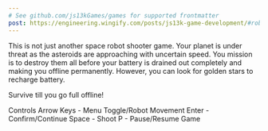 ```yaml
---
# See github.com/js13kGames/games for supported frontmatter
post: https://engineering.wingify.com/posts/js13k-game-development/#robo-galactic-shooter
---
```

This is not just another space robot shooter game.
Your planet is under threat as the asteroids are approaching with uncertain speed. You mission is to destroy them all before your battery is drained out completely and making you offline permanently. However, you can look for golden stars to recharge battery. 

Survive till you go full offline!

Controls
Arrow Keys - Menu Toggle/Robot Movement
Enter - Confirm/Continue
Space - Shoot
P - Pause/Resume Game